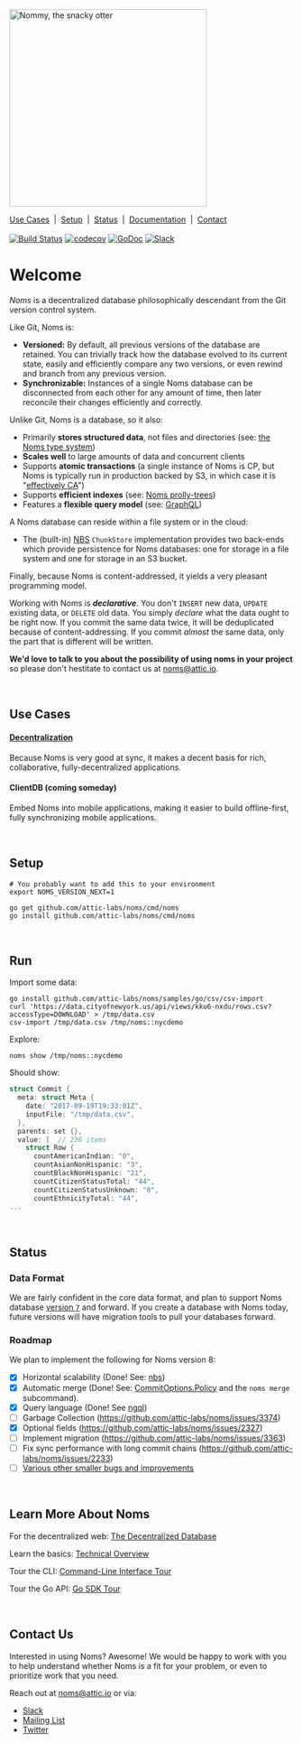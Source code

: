 <img src='doc/nommy_cropped_smaller.png' width='350' title='Nommy, the snacky otter'>

[Use Cases](#use-cases)&nbsp; | &nbsp;[Setup](#setup)&nbsp; | &nbsp;[Status](#status)&nbsp; | &nbsp;[Documentation](./doc/intro.md)&nbsp; | &nbsp;[Contact](#contact-us)
<br><br>
[![Build Status](http://jenkins3.noms.io/buildStatus/icon?job=NomsMasterBuilder)](http://jenkins3.noms.io/job/NomsMasterBuilder/)
[![codecov](https://codecov.io/gh/attic-labs/noms/branch/master/graph/badge.svg)](https://codecov.io/gh/attic-labs/noms)
[![GoDoc](https://godoc.org/github.com/attic-labs/noms?status.svg)](https://godoc.org/github.com/attic-labs/noms)
[![Slack](http://slack.noms.io/badge.svg)](http://slack.noms.io)

# Welcome

*Noms* is a decentralized database philosophically descendant from the Git version control system.

Like Git, Noms is:

* **Versioned:** By default, all previous versions of the database are retained. You can trivially track how the database evolved to its current state, easily and efficiently compare any two versions, or even rewind and branch from any previous version.
* **Synchronizable:** Instances of a single Noms database can be disconnected from each other for any amount of time, then later reconcile their changes efficiently and correctly.

Unlike Git, Noms is a database, so it also:

* Primarily **stores structured data**, not files and directories (see: [the Noms type system](https://github.com/attic-labs/noms/blob/master/doc/intro.md#types))
* **Scales well** to large amounts of data and concurrent clients
* Supports **atomic transactions** (a single instance of Noms is CP, but Noms is typically run in production backed by S3, in which case it is "[effectively CA](https://cloud.google.com/spanner/docs/whitepapers/SpannerAndCap.pdf)")
* Supports **efficient indexes** (see: [Noms prolly-trees](https://github.com/attic-labs/noms/blob/master/doc/intro.md#prolly-trees-probabilistic-b-trees))
* Features a **flexible query model** (see: [GraphQL](./go/ngql/README.md))

A Noms database can reside within a file system or in the cloud:

* The (built-in) [NBS](./go/nbs) `ChunkStore` implementation provides two back-ends which provide persistence for Noms databases: one for storage in a file system and one for storage in an S3 bucket.

Finally, because Noms is content-addressed, it yields a very pleasant programming model.

Working with Noms is ***declarative***. You don't `INSERT` new data, `UPDATE` existing data, or `DELETE` old data. You simply *declare* what the data ought to be right now. If you commit the same data twice, it will be deduplicated because of content-addressing. If you commit _almost_ the same data, only the part that is different will be written.

**We'd love to talk to you about the possibility of using noms in your project** so please don't hestitate to contact us at [noms@attic.io](mailto:noms@attic.io). 

<br>

## Use Cases

#### [Decentralization](./doc/decent/about.md)

Because Noms is very good at sync, it makes a decent basis for rich, collaborative, fully-decentralized applications.

#### ClientDB (coming someday)

Embed Noms into mobile applications, making it easier to build offline-first, fully synchronizing mobile applications.

<br>

## Setup

```shell
# You probably want to add this to your environment
export NOMS_VERSION_NEXT=1

go get github.com/attic-labs/noms/cmd/noms
go install github.com/attic-labs/noms/cmd/noms
```

<br>

## Run

Import some data:

```shell
go install github.com/attic-labs/noms/samples/go/csv/csv-import
curl 'https://data.cityofnewyork.us/api/views/kku6-nxdu/rows.csv?accessType=DOWNLOAD' > /tmp/data.csv
csv-import /tmp/data.csv /tmp/noms::nycdemo
```

Explore:

```shell
noms show /tmp/noms::nycdemo
```

Should show:

```go
struct Commit {
  meta: struct Meta {
    date: "2017-09-19T19:33:01Z",
    inputFile: "/tmp/data.csv",
  },
  parents: set {},
  value: [  // 236 items
    struct Row {
      countAmericanIndian: "0",
      countAsianNonHispanic: "3",
      countBlackNonHispanic: "21",
      countCitizenStatusTotal: "44",
      countCitizenStatusUnknown: "0",
      countEthnicityTotal: "44",
...
```

<br>

## Status

### Data Format

We are fairly confident in the core data format, and plan to support Noms database [version `7`](https://github.com/attic-labs/noms/blob/v7/go/constants/version.go#L9) and forward. If you create a database with Noms today, future versions will have migration tools to pull your databases forward.

### Roadmap

We plan to implement the following for Noms version 8:
 - [x] Horizontal scalability (Done! See: [nbs](./go/nbs/README.md))
 - [x] Automatic merge (Done! See: [CommitOptions.Policy](https://godoc.org/github.com/attic-labs/noms/go/datas#CommitOptions) and the `noms merge` subcommand).
 - [x] Query language (Done! See [ngql](./go/ngql/README.md))
 - [ ] Garbage Collection (https://github.com/attic-labs/noms/issues/3374)
 - [x] Optional fields (https://github.com/attic-labs/noms/issues/2327)
 - [ ] Implement migration (https://github.com/attic-labs/noms/issues/3363)
 - [ ] Fix sync performance with long commit chains (https://github.com/attic-labs/noms/issues/2233)
 - [ ] [Various other smaller bugs and improvements](https://github.com/attic-labs/noms/issues?q=is%3Aissue+is%3Aopen+label%3AP0)

<br>

## Learn More About Noms

For the decentralized web: [The Decentralized Database](doc/decent/about.md)

Learn the basics: [Technical Overview](doc/intro.md)

Tour the CLI: [Command-Line Interface Tour](doc/cli-tour.md)

Tour the Go API: [Go SDK Tour](doc/go-tour.md)

<br>

## Contact Us

Interested in using Noms? Awesome! We would be happy to work with you to help understand whether Noms is a fit for your problem, or even to prioritize work that you need.

Reach out at [noms@attic.io](mailto:noms@attic.io) or via:

- [Slack](http://slack.noms.io)
- [Mailing List](https://groups.google.com/forum/#!forum/nomsdb)
- [Twitter](https://twitter.com/nomsdb)
